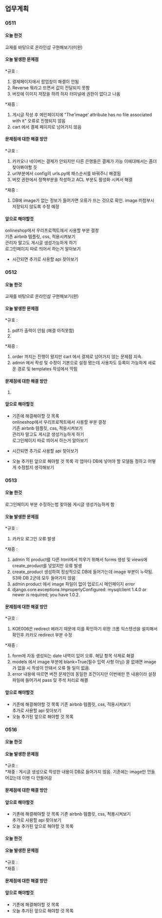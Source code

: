 ## 업무계획
### 0511
#### 오늘 한것 
교재를 바탕으로 온라인샵 구현해보기(미완)

#### 오늘 발생한 문제점

*규호 :   
1. 결제페이지에서 팝업창이 해결이 안됨  
2. Reverse 뭐라고 뜨면서 값이 전달되지 못함
3. 버킷에 이미지 저장을 하려 하자 터미널에 권한이 없다고 나옴

*재중 : 
1. 게시글 작성 후 메인페이지에 "The'image' attribute has no file associated with it" 오류로 진행되지 않음
2. cart 에서 결제 페이지로 넘어가지 않음

#### 문제점에 대한 해결 방안

*규호 :   
1. 카카오나 네이버는 결제가 안되지만 다른 은행들은 결제가 가능 이에대해서는 좀더 찾아봐야할 듯
2. url부분에서 config의 urls.py에 패스순서를 바꿔주니 해결됨 
3. 버킷 권한에서 정책부분을 작성하고 ACL 부분도 활성화 시켜서 해결

*재중 : 
1. DB에 image가 없는 정보가 들어가면 오류가 뜨는 것으로 확인. image 미첨부시 저장되지 않도록 수정 예정

#### 앞으로 해야할것
onlineshop에서 우리프로젝트에서 사용할 부분 결정  
기존 airbnb 템플릿, css, 적용시켜보기  
관리자 말고도 게시글 생성가능하게 하기  
로그인페이지 따로 띄어서 하는거 알아보기  

+ 시간되면 추가로 사용할 api 찾아보기  




### 0512
#### 오늘 한것
교재를 바탕으로 온라인샵 구현해보기(완)

#### 오늘 발생한 문제점

*규호 :   
1. pdf가 출력이 안됨 (해결 아직못함)
2. 
*재중 : 
1. order 까지는 진행이 됐지만 cart 에서 결제로 넘어가지 않는 문제점 지속.
2. admin 에서 작성 및 수정이 기본으로 설정 됐는데 사용자도 등록이 가능하게 새로운 경로 및 templates 작성에서 막힘

#### 문제점에 대한 해결 방안

1. 


#### 앞으로 해야할것
* 기존에 해결해야할 것 목록  
onlineshop에서 우리프로젝트에서 사용할 부분 결정  
기존 airbnb 템플릿, css, 적용시켜보기  
관리자 말고도 게시글 생성가능하게 하기  
로그인페이지 따로 띄어서 하는거 알아보기  
+ 시간되면 추가로 사용할 api 찾아보기  

* 오늘 추가된 앞으로 해야할 것 목록
각 앱마다 DB에 넣어야 할 모델들 정하고 어떻게 수정할지 생각해보기  




### 0513
#### 오늘 한것
로그인페이지 부분 수정하는법 찾아봄
게시글 생성가능하게 함
#### 오늘 발생한 문제점
*규호 :
1. 카카오 로그인 오류 발생


*재중 : 
1. admin 의 product를 다른 html에서 띄우기 위해서 forms 생성 및 views에 create_product를 넣었지만 오류 발생
2. create_product 생성하여 정상적으로 DB에 들어가는데 image 부분이 누락됨. S3와 DB 2군데 모두 들어가지 않음
3. admin product 에서 image 파일이 없이 업로드시 메인페이지 error
4. django.core.exceptions.ImproperlyConfigured: mysqlclient 1.4.0 or newer is required; you have 1.0.2.

#### 문제점에 대한 해결 방안
*규호 :
1. KOE006은 redirect 에러기 때문에 이를 확인하기 위한 크롬 익스텐션을 설치해서 확인후 카카오 redirect 부분 수정

*재중 : 
1. form에 자동 생성되는 date 내역이 있어 오류. 해당 항목 삭제로 해결
2. models 에서 image 부분에 blank=True(필수 입력 사항 아님) 을 없애면 image가 없을 시 작성이 안돼서 오류 뜰 일이 없음.
3. error 내용에 따르면 버전 문제인데 동일한 조건이지만 이번에만 뜬 내용이라 설정 파일에 들어가서 pass 및 주석 처리로 해결

#### 앞으로 해야할것
* 기존에 해결해야할 것 목록
기존 airbnb 템플릿, css, 적용시켜보기    
추가로 사용할 api 찾아보기  
* 오늘 추가된 앞으로 해야할 것 목록


### 0516
#### 오늘 한것
#### 오늘 발생한 문제점
*규호 :   
*재중 : 게시글 생성으로 작성한 내용이 DB로 들어가지 않음. 기존에는 image만 안들어갔는데 이젠 다 안들어감

#### 문제점에 대한 해결 방안
#### 앞으로 해야할것
* 기존에 해결해야할 것 목록
기존 airbnb 템플릿, css, 적용시켜보기    
추가로 사용할 api 찾아보기  
* 오늘 추가된 앞으로 해야할 것 목록



#### 오늘 한것
#### 오늘 발생한 문제점
*규호 :   
*재중 : 
#### 문제점에 대한 해결 방안
#### 앞으로 해야할것
* 기존에 해결해야할 것 목록
* 오늘 추가된 앞으로 해야할 것 목록


